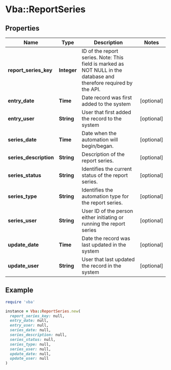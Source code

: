 # Vba::ReportSeries

## Properties

| Name | Type | Description | Notes |
| ---- | ---- | ----------- | ----- |
| **report_series_key** | **Integer** | ID of the report series. Note: This field is marked as NOT NULL in the database and therefore required by the API. |  |
| **entry_date** | **Time** | Date record was first added to the system | [optional] |
| **entry_user** | **String** | User that first added the record to the system | [optional] |
| **series_date** | **Time** | Date when the automation will begin/began. | [optional] |
| **series_description** | **String** | Description of the report series. | [optional] |
| **series_status** | **String** | Identifies the current status of the report series. | [optional] |
| **series_type** | **String** | Identifies the automation type for the report series. | [optional] |
| **series_user** | **String** | User ID of the person either initiating or running the report series | [optional] |
| **update_date** | **Time** | Date the record was last updated in the system | [optional] |
| **update_user** | **String** | User that last updated the record in the system | [optional] |

## Example

```ruby
require 'vba'

instance = Vba::ReportSeries.new(
  report_series_key: null,
  entry_date: null,
  entry_user: null,
  series_date: null,
  series_description: null,
  series_status: null,
  series_type: null,
  series_user: null,
  update_date: null,
  update_user: null
)
```

